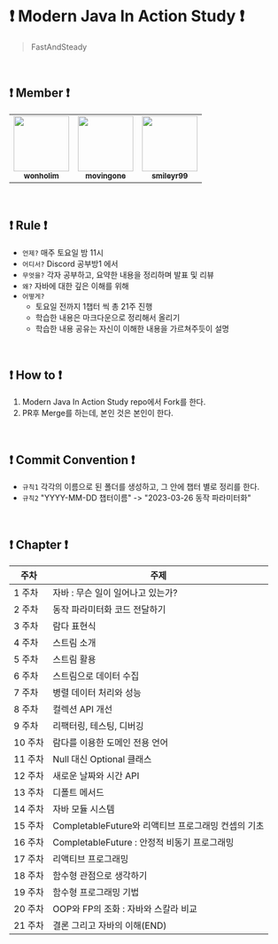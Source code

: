 # ❗️ Modern Java In Action Study ❗️
> FastAndSteady  

<br/>
  
## ❗️ Member ❗️

<table>
  <tr>
    <td align="center"><a href="https://github.com/wonholim"><img src="https://github.com/wonholim.png" width="100px;" alt=""/><br /><sub><b>wonholim</b></sub></a><br /></td>
    <td align="center"><a href="https://github.com/movingone"><img src="https://github.com/movingone.png" width="100px;" alt=""/><br /><sub><b>movingone</b></sub></a><br /></td>
    <td align="center"><a href="https://github.com/smileyr99"><img src="https://github.com/smileyr99.png" width="100px;" alt=""/><br /><sub><b>smileyr99</b></sub></a><br /></td>
  </tr>
</table>

<br/> 

## ❗️ Rule ❗️
- `언제?` 매주 토요일 밤 11시
- `어디서?` Discord 공부방1 에서
- `무엇을?` 각자 공부하고, 요약한 내용을 정리하며 발표 및 리뷰
- `왜?` 자바에 대한 깊은 이해를 위해   
- `어떻게?` 
  - 토요일 전까지 1챕터 씩 총 21주 진행
  - 학습한 내용은 마크다운으로 정리해서 올리기
  - 학습한 내용 공유는 자신이 이해한 내용을 가르쳐주듯이 설명
  
<br/>

## ❗️ How to ❗️

1. Modern Java In Action Study repo에서 Fork를 한다.
2. PR후 Merge를 하는데, 본인 것은 본인이 한다.

<br/>

## ❗️ Commit Convention ❗️
- `규칙1` 각각의 이름으로 된 폴더를 생성하고, 그 안에 챕터 별로 정리를 한다.
- `규칙2` "YYYY-MM-DD 챕터이름" -> "2023-03-26 동작 파라미터화"


<br/>

## ❗️ Chapter ❗️ 

| 주차    | 주제                              |
| ------ | -------------------------------- |
| 1 주차  | 자바 : 무슨 일이 일어나고 있는가?       |
| 2 주차  | 동작 파라미터화 코드 전달하기           |
| 3 주차  | 람다 표현식                         |
| 4 주차  | 스트림 소개                         |
| 5 주차  | 스트림 활용                         |
| 6 주차  | 스트림으로 데이터 수집                 |
| 7 주차  | 병렬 데이터 처리와 성능                |
| 8 주차  | 컬렉션 API 개선                     |
| 9 주차  | 리팩터링, 테스팅, 디버깅               |
| 10 주차 | 람다를 이용한 도메인 전용 언어           |
| 11 주차 | Null 대신 Optional 클래스           |
| 12 주차 | 새로운 날짜와 시간 API                |
| 13 주차 | 디폴트 메서드                        |
| 14 주차 | 자바 모듈 시스템                     |
| 15 주차 | CompletableFuture와 리액티브 프로그래밍 컨셉의 기초 |
| 16 주차 | CompletableFuture : 안정적 비동기 프로그래밍 |
| 17 주차 | 리액티브 프로그래밍                    |
| 18 주차 | 함수형 관점으로 생각하기                |
| 19 주차 | 함수형 프로그래밍 기법                  |
| 20 주차 | OOP와 FP의 조화 : 자바와 스칼라 비교     |
| 21 주차 | 결론 그리고 자바의 이해(END)            |

<br/>   
